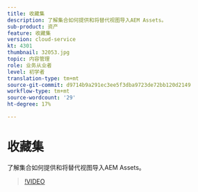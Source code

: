 ```yaml
---
title: 收藏集
description: 了解集合如何提供和将替代视图导入AEM Assets。
sub-product: 资产
feature: 收藏集
version: cloud-service
kt: 4301
thumbnail: 32053.jpg
topic: 内容管理
role: 业务从业者
level: 初学者
translation-type: tm+mt
source-git-commit: d9714b9a291ec3ee5f3dba9723de72bb120d2149
workflow-type: tm+mt
source-wordcount: '29'
ht-degree: 17%

---
```



# 收藏集

了解集合如何提供和将替代视图导入AEM Assets。

>[!VIDEO](https://video.tv.adobe.com/v/32053/?quality=12&learn=on&hidetitle=true)